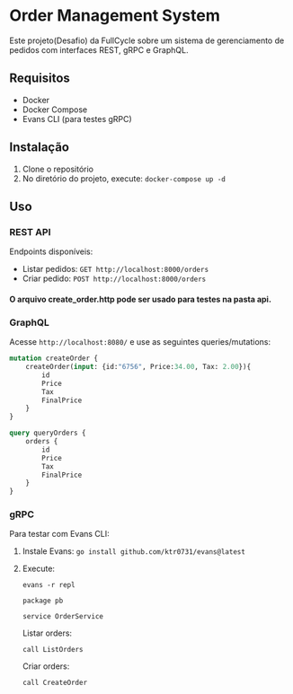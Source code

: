 # Order Management System

Este projeto(Desafio) da FullCycle sobre um sistema de gerenciamento de pedidos com interfaces REST, gRPC e GraphQL.

## Requisitos

- Docker
- Docker Compose
- Evans CLI (para testes gRPC)

## Instalação

1. Clone o repositório
2. No diretório do projeto, execute: `docker-compose up -d`

## Uso

### REST API

Endpoints disponíveis:

- Listar pedidos: `GET http://localhost:8000/orders`
- Criar pedido: `POST http://localhost:8000/orders`

#### O arquivo create_order.http pode ser usado para testes na pasta api.

### GraphQL

Acesse `http://localhost:8080/` e use as seguintes queries/mutations:

```graphql
mutation createOrder {
    createOrder(input: {id:"6756", Price:34.00, Tax: 2.00}){
        id
        Price
        Tax
        FinalPrice
    }
}

query queryOrders {
    orders {
        id
        Price
        Tax
        FinalPrice
    }
}
```

### gRPC

Para testar com Evans CLI:

1. Instale Evans: `go install github.com/ktr0731/evans@latest`

2. Execute:

   `evans -r repl`

   `package pb`

   `service OrderService`

   Listar orders:

   `call ListOrders`

   Criar orders:

   `call CreateOrder` 